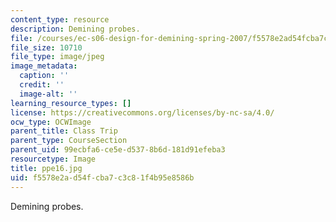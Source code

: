 ```yaml
---
content_type: resource
description: Demining probes.
file: /courses/ec-s06-design-for-demining-spring-2007/f5578e2ad54fcba7c3c81f4b95e8586b_ppe16.jpg
file_size: 10710
file_type: image/jpeg
image_metadata:
  caption: ''
  credit: ''
  image-alt: ''
learning_resource_types: []
license: https://creativecommons.org/licenses/by-nc-sa/4.0/
ocw_type: OCWImage
parent_title: Class Trip
parent_type: CourseSection
parent_uid: 99ecbfa6-ce5e-d537-8b6d-181d91efeba3
resourcetype: Image
title: ppe16.jpg
uid: f5578e2a-d54f-cba7-c3c8-1f4b95e8586b
---
```

Demining probes.